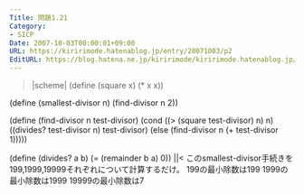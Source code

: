 ```yaml
---
Title: 問題1.21
Category:
- SICP
Date: 2007-10-03T00:00:01+09:00
URL: https://kiririmode.hatenablog.jp/entry/20071003/p2
EditURL: https://blog.hatena.ne.jp/kiririmode/kiririmode.hatenablog.jp/atom/entry/8454420450078216642
---
```


>|scheme|
(define (square x) (* x x))

(define (smallest-divisor n)
  (find-divisor n 2))

(define (find-divisor n test-divisor)
  (cond ((> (square test-divisor) n) n)
	((divides? test-divisor n) test-divisor)
	(else (find-divisor n (+ test-divisor 1)))))

(define (divides? a b)
  (= (remainder b a) 0))
||<
このsmallest-divisor手続きを199,1999,19999それぞれについて計算するだけ。
199の最小除数は199
1999の最小除数は1999
19999の最小除数は7

